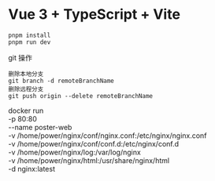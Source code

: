 # Vue 3 + TypeScript + Vite

```shell
pnpm install
pnpm run dev
```

git 操作

```shell
删除本地分支
git branch -d remoteBranchName
删除远程分支
git push origin --delete remoteBranchName
```

docker run \
-p 80:80 \
--name poster-web \
-v /home/power/nginx/conf/nginx.conf:/etc/nginx/nginx.conf \
-v /home/power/nginx/conf/conf.d:/etc/nginx/conf.d \
-v /home/power/nginx/log:/var/log/nginx \
-v /home/power/nginx/html:/usr/share/nginx/html \
-d nginx:latest
